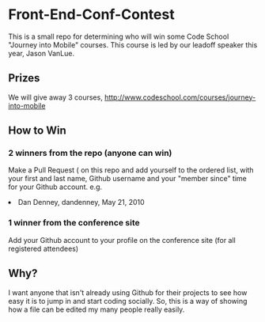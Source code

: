 Front-End-Conf-Contest
======================

This is a small repo for determining who will win some Code School "Journey into Mobile" courses. This course is led by our leadoff speaker this year, Jason VanLue. 

## Prizes

We will give away 3 courses, http://www.codeschool.com/courses/journey-into-mobile

## How to Win

### 2 winners from the repo (anyone can win)

Make a Pull Request ( on this repo and add yourself to the ordered list, with your first and last name, Github username and your "member since" time for your Github account.
e.g. <li>Dan Denney, dandenney, May 21, 2010

### 1 winner from the conference site

Add your Github account to your profile on the conference site (for all registered attendees)

## Why?
I want anyone that isn't already using Github for their projects to see how easy it is to jump in and start coding socially. So, this is a way of showing how a file can be edited my many people really easily.